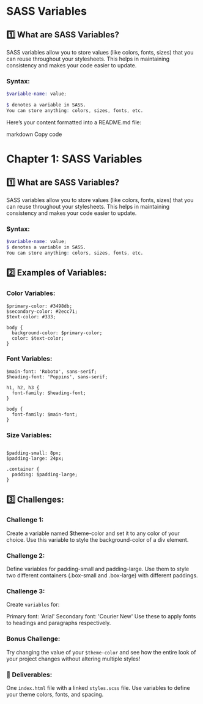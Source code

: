 #  SASS Variables

## 1️⃣ What are SASS Variables?
SASS variables allow you to store values (like colors, fonts, sizes) that you can reuse throughout your stylesheets. This helps in maintaining consistency and makes your code easier to update.

### Syntax:
```scss
$variable-name: value;

$ denotes a variable in SASS.
You can store anything: colors, sizes, fonts, etc.
```


Here’s your content formatted into a README.md file:

markdown
Copy code
# Chapter 1: SASS Variables

## 1️⃣ What are SASS Variables?
SASS variables allow you to store values (like colors, fonts, sizes) that you can reuse throughout your stylesheets. This helps in maintaining consistency and makes your code easier to update.

### Syntax:
```scss
$variable-name: value;
$ denotes a variable in SASS.
You can store anything: colors, sizes, fonts, etc.
```

## 2️⃣ Examples of Variables:
### Color Variables:

```
$primary-color: #3498db;
$secondary-color: #2ecc71;
$text-color: #333;

body {
  background-color: $primary-color;
  color: $text-color;
}
```
### Font Variables:

```
$main-font: 'Roboto', sans-serif;
$heading-font: 'Poppins', sans-serif;

h1, h2, h3 {
  font-family: $heading-font;
}

body {
  font-family: $main-font;
}

```

### Size Variables:
```

$padding-small: 8px;
$padding-large: 24px;

.container {
  padding: $padding-large;
}
```


## 3️⃣ Challenges:

### Challenge 1:
Create a variable named $theme-color and set it to any color of your choice. Use this variable to style the background-color of a div element.

### Challenge 2:
Define variables for padding-small and padding-large. Use them to style two different containers (.box-small and .box-large) with different paddings.

### Challenge 3:
Create ```variables``` for:

Primary font: 'Arial'
Secondary font: 'Courier New'
Use these to apply fonts to headings and paragraphs respectively.

### Bonus Challenge:
Try changing the value of your ```$theme-color``` and see how the entire look of your project changes without altering multiple styles!


### 🎯 Deliverables:
One ```index.html``` file with a linked ```styles.scss``` file.
Use variables to define your theme colors, fonts, and spacing.

